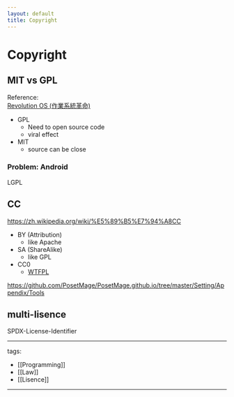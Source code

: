 ```yaml
---
layout: default
title: Copyright
---
```


# Copyright


## MIT vs GPL

Reference:  
[Revolution OS (作業系統革命)](https://www.youtube.com/watch?v=vWwvh3036Fw)

* GPL
  * Need to open source code
  * viral effect
* MIT
  * source can be close


### Problem: Android
LGPL

## CC
https://zh.wikipedia.org/wiki/%E5%89%B5%E7%94%A8CC

* BY (Attribution)
  * like Apache
* SA (ShareAlike)
  * like GPL
* CC0
  * [WTFPL](https://zh.wikipedia.org/wiki/WTFPL)

https://github.com/PosetMage/PosetMage.github.io/tree/master/Setting/Appendix/Tools

## multi-lisence
SPDX-License-Identifier

---
tags:
  - [[Programming]]
  - [[Law]]
  - [[Lisence]]
  
---